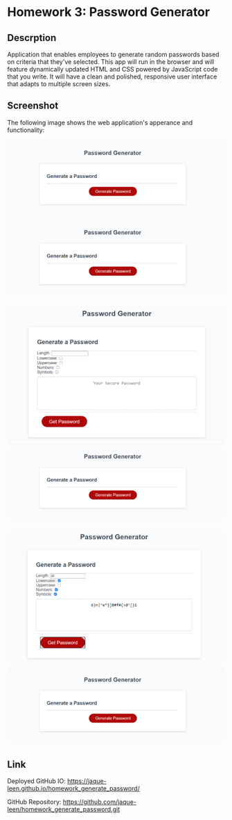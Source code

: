 # Homework 3: Password Generator

## Descrption

Application that enables employees to generate random passwords based on criteria that they've selected. This app will run in the browser and will feature dynamically updated HTML and CSS powered by JavaScript code that you write. It will have a clean and polished, responsive user interface that adapts to multiple screen sizes.


## Screenshot

The following image shows the web application's apperance and functionality:

![The Password Generator application displays a red button to "Generate Password".](./assets/GenPassword.png)
<img src="https://github.com/jaque-leen/homework_generate_password/blob/56acabd014a6115b9a91db0255a2ec3fca3a4e7a/assets/GenPassword.PNG" alt="https://github.com/jaque-leen/homework_generate_password/blob/56acabd014a6115b9a91db0255a2ec3fca3a4e7a/assets/GenPassword.PNG">


![The upon slecting password criteria, Password Generator application displays a red button to "Get Password".](./assets/GetPassword.png)
<img src="https://github.com/jaque-leen/homework_generate_password/blob/56acabd014a6115b9a91db0255a2ec3fca3a4e7a/assets/GenPassword.PNG" alt="https://github.com/jaque-leen/homework_generate_password/blob/56acabd014a6115b9a91db0255a2ec3fca3a4e7a/assets/GetPassword.PNG">

![Geneared password appears after "Get Password" button is clicked.](./assets/GetPassword2.png)
<img src="https://github.com/jaque-leen/homework_generate_password/blob/56acabd014a6115b9a91db0255a2ec3fca3a4e7a/assets/GenPassword.PNG" alt="https://github.com/jaque-leen/homework_generate_password/blob/56acabd014a6115b9a91db0255a2ec3fca3a4e7a/assets/GetPassword2.PNG">
## Link

Deployed GitHub IO: https://jaque-leen.github.io/homework_generate_password/

GitHub Repository: https://github.com/jaque-leen/homework_generate_password.git
